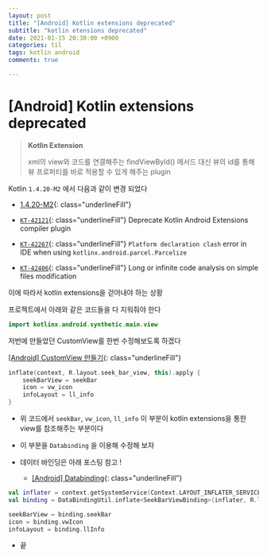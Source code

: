 ```yaml
---
layout: post
title: "[Android] Kotlin extensions deprecated"
subtitle: "kotlin etensions deprecated"
date: 2021-01-15 20:30:00 +0900
categories: til
tags: kotlin android
comments: true

---
```




# [Android] Kotlin extensions deprecated



>  **Kotlin Extension**
>
> xml의 view와 코드를 연결해주는 findViewById() 메서드 대신 뷰의 id를 통해 뷰 프로퍼티를 바로 적용할 수 있게 해주는 plugin



Kotlin `1.4.20-M2` 에서 다음과 같이 변경 되었다

- [1.4.20-M2](https://github.com/JetBrains/kotlin/releases/tag/v1.4.20-M2){: class="underlineFill"}

- [`KT-42121`](https://youtrack.jetbrains.com/issue/KT-42121){: class="underlineFill"} Deprecate Kotlin Android Extensions compiler plugin
- [`KT-42267`](https://youtrack.jetbrains.com/issue/KT-42267){: class="underlineFill"} `Platform declaration clash` error in IDE when using `kotlinx.android.parcel.Parcelize`
- [`KT-42406`](https://youtrack.jetbrains.com/issue/KT-42406){: class="underlineFill"} Long or infinite code analysis on simple files modification



이에 따라서 kotlin extensions을 걷어내야 하는 상황

프로젝트에서 아래와 같은 코드들을 다 지워줘야 한다

```kotlin
import kotlinx.android.synthetic.main.view
```



저번에 만들었던 CustomView를 한번 수정해보도록 하겠다

[[Android] CustomView 만들기](https://dongsik93.github.io/til/2021/01/05/til-android-customview/){: class="underlineFill"}



```kotlin
inflate(context, R.layout.seek_bar_view, this).apply {
    seekBarView = seekBar
    icon = vw_icon
    infoLayout = ll_info
}
```

- 위 코드에서 `seekBar`, `vw_icon`, `ll_info` 이 부분이 kotlin extensions을 통한 view를 참조해주는 부분이다

- 이 부분을 `Databinding` 을 이용해 수정해 보자
- 데이터 바인딩은 아래 포스팅 참고 !
  - [[Android] Databinding](https://dongsik93.github.io/til/2020/05/02/til-jetpack-databinding/){: class="underlineFill"}

```kotlin
val inflater = context.getSystemService(Context.LAYOUT_INFLATER_SERVICE) as LayoutInflater
val binding = DataBindingUtil.inflate<SeekBarViewBinding>(inflater, R.layout.seek_bar_view), this, false)

seekBarView = binding.seekBar
icon = binding.vwIcon
infoLayout = binding.llInfo
```

- 끝



